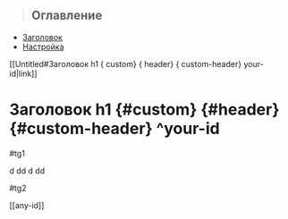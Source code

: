 > ## Оглавление  
- [Заголовок]([Untitled#^your-id])  
- [Настройка](#config) 


[[Untitled#Заголовок h1 { custom} { header} { custom-header} your-id|link]]

# Заголовок h1 {#custom} {#header} {#custom-header} ^your-id

#tg1 

d
dd
d
dd

#tg2

[[any-id]]
